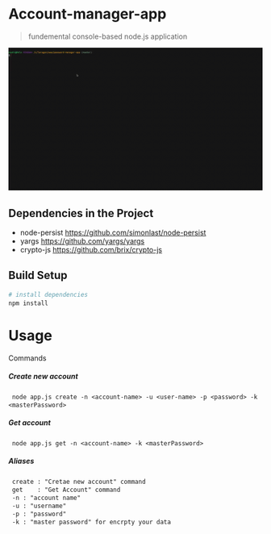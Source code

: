 # Account-manager-app

> fundemental console-based node.js application

![console-based node.js application](nodejs-app.gif)

## Dependencies in the Project
- node-persist https://github.com/simonlast/node-persist
- yargs https://github.com/yargs/yargs
- crypto-js https://github.com/brix/crypto-js

## Build Setup

``` bash
# install dependencies
npm install
```

# Usage
Commands 

##### Create new account
```
 node app.js create -n <account-name> -u <user-name> -p <password> -k <masterPassword>
```
##### Get account
```
 node app.js get -n <account-name> -k <masterPassword>
```

##### Aliases
```
 create : "Cretae new account" command
 get    : "Get Account" command
 -n : "account name"
 -u : "username"
 -p : "password"
 -k : "master password" for encrpty your data
```

